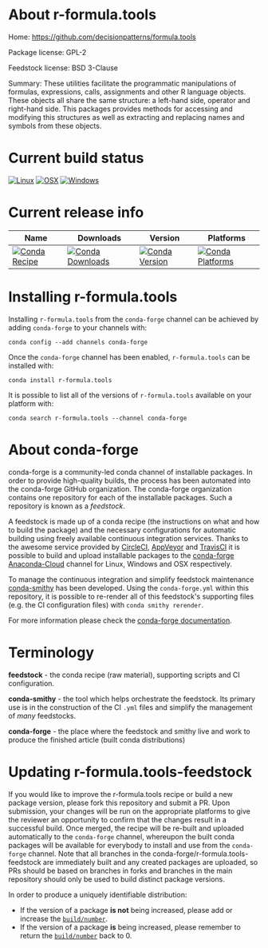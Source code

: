 About r-formula.tools
=====================

Home: https://github.com/decisionpatterns/formula.tools

Package license: GPL-2

Feedstock license: BSD 3-Clause

Summary: These utilities facilitate the programmatic manipulations of formulas, expressions, calls, assignments and other R language objects.  These objects all share the same structure: a left-hand side, operator and  right-hand side. This packages provides methods for accessing and  modifying this structures as well as extracting and replacing names and  symbols from these objects.



Current build status
====================

[![Linux](https://img.shields.io/circleci/project/github/conda-forge/r-formula.tools-feedstock/master.svg?label=Linux)](https://circleci.com/gh/conda-forge/r-formula.tools-feedstock)
[![OSX](https://img.shields.io/travis/conda-forge/r-formula.tools-feedstock/master.svg?label=macOS)](https://travis-ci.org/conda-forge/r-formula.tools-feedstock)
[![Windows](https://img.shields.io/appveyor/ci/conda-forge/r-formula.tools-feedstock/master.svg?label=Windows)](https://ci.appveyor.com/project/conda-forge/r-formula-tools-feedstock/branch/master)

Current release info
====================

| Name | Downloads | Version | Platforms |
| --- | --- | --- | --- |
| [![Conda Recipe](https://img.shields.io/badge/recipe-r--formula.tools-green.svg)](https://anaconda.org/conda-forge/r-formula.tools) | [![Conda Downloads](https://img.shields.io/conda/dn/conda-forge/r-formula.tools.svg)](https://anaconda.org/conda-forge/r-formula.tools) | [![Conda Version](https://img.shields.io/conda/vn/conda-forge/r-formula.tools.svg)](https://anaconda.org/conda-forge/r-formula.tools) | [![Conda Platforms](https://img.shields.io/conda/pn/conda-forge/r-formula.tools.svg)](https://anaconda.org/conda-forge/r-formula.tools) |

Installing r-formula.tools
==========================

Installing `r-formula.tools` from the `conda-forge` channel can be achieved by adding `conda-forge` to your channels with:

```
conda config --add channels conda-forge
```

Once the `conda-forge` channel has been enabled, `r-formula.tools` can be installed with:

```
conda install r-formula.tools
```

It is possible to list all of the versions of `r-formula.tools` available on your platform with:

```
conda search r-formula.tools --channel conda-forge
```


About conda-forge
=================

conda-forge is a community-led conda channel of installable packages.
In order to provide high-quality builds, the process has been automated into the
conda-forge GitHub organization. The conda-forge organization contains one repository
for each of the installable packages. Such a repository is known as a *feedstock*.

A feedstock is made up of a conda recipe (the instructions on what and how to build
the package) and the necessary configurations for automatic building using freely
available continuous integration services. Thanks to the awesome service provided by
[CircleCI](https://circleci.com/), [AppVeyor](https://www.appveyor.com/)
and [TravisCI](https://travis-ci.org/) it is possible to build and upload installable
packages to the [conda-forge](https://anaconda.org/conda-forge)
[Anaconda-Cloud](https://anaconda.org/) channel for Linux, Windows and OSX respectively.

To manage the continuous integration and simplify feedstock maintenance
[conda-smithy](https://github.com/conda-forge/conda-smithy) has been developed.
Using the ``conda-forge.yml`` within this repository, it is possible to re-render all of
this feedstock's supporting files (e.g. the CI configuration files) with ``conda smithy rerender``.

For more information please check the [conda-forge documentation](https://conda-forge.org/docs/).

Terminology
===========

**feedstock** - the conda recipe (raw material), supporting scripts and CI configuration.

**conda-smithy** - the tool which helps orchestrate the feedstock.
                   Its primary use is in the construction of the CI ``.yml`` files
                   and simplify the management of *many* feedstocks.

**conda-forge** - the place where the feedstock and smithy live and work to
                  produce the finished article (built conda distributions)


Updating r-formula.tools-feedstock
==================================

If you would like to improve the r-formula.tools recipe or build a new
package version, please fork this repository and submit a PR. Upon submission,
your changes will be run on the appropriate platforms to give the reviewer an
opportunity to confirm that the changes result in a successful build. Once
merged, the recipe will be re-built and uploaded automatically to the
`conda-forge` channel, whereupon the built conda packages will be available for
everybody to install and use from the `conda-forge` channel.
Note that all branches in the conda-forge/r-formula.tools-feedstock are
immediately built and any created packages are uploaded, so PRs should be based
on branches in forks and branches in the main repository should only be used to
build distinct package versions.

In order to produce a uniquely identifiable distribution:
 * If the version of a package **is not** being increased, please add or increase
   the [``build/number``](https://conda.io/docs/user-guide/tasks/build-packages/define-metadata.html#build-number-and-string).
 * If the version of a package **is** being increased, please remember to return
   the [``build/number``](https://conda.io/docs/user-guide/tasks/build-packages/define-metadata.html#build-number-and-string)
   back to 0.
